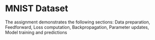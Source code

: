 # MNIST Dataset
The assignment demonstrates the following sections:  Data preparation, Feedforward, Loss computation, Backpropagation, Parameter updates, Model training and predictions
